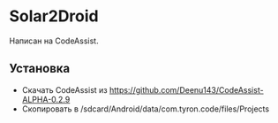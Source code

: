 # Solar2Droid

Написан на CodeAssist.

## Установка
* Скачать CodeAssist из https://github.com/Deenu143/CodeAssist-ALPHA-0.2.9 
* Скопировать в /sdcard/Android/data/com.tyron.code/files/Projects